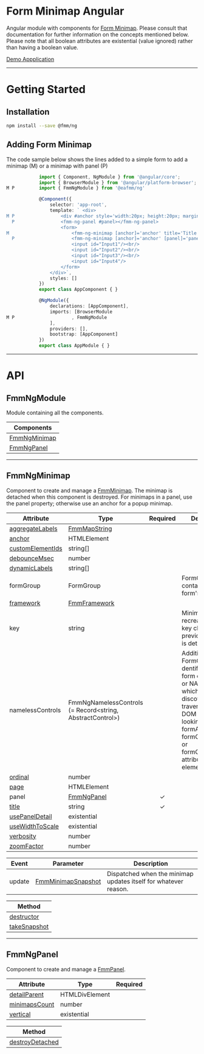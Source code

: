 # Form Minimap Angular
Angular module with components for [Form Minimap](https://www.npmjs.com/package/@eafmm/core).
Please consult that documentation for further information on the concepts mentioned below.
Please note that all boolean attributes are existential (value ignored) rather than having a boolean value.

[Demo Appplication](https://sparrowhawk-ea.github.io/fmm-ng/)

***
# Getting Started
## Installation
```bash
npm install --save @fmm/ng
```

## Adding Form Minimap
The code sample below shows the lines added to a simple form to add a minimap (M) or a minimap with panel (P)
```ts
            import { Component, NgModule } from '@angular/core';
            import { BrowserModule } from '@angular/platform-browser';
M P         import { FmmNgModule } from '@eafmm/ng'

            @Component({
                selector: 'app-root',
                template: ` <div>
M P                 <div #anchor style='width:20px; height:20px; margin-left:200px'></div>
  P                 <fmm-ng-panel #panel></fmm-ng-panel>
                    <form>
M                       <fmm-ng-minimap [anchor]='anchor' title='Title'></fmm-ng-minimap>
  P                     <fmm-ng-minimap [anchor]='anchor' [panel]='panel' title='Title'></fmm-ng-minimap>
                        <input id="Input1"/><br/>
                        <input id="Input2"/><br/>
                        <input id="Input3"/><br/>
                        <input id="Input4"/>
                    </form>
                </div>`,
                styles: []
            })
            export class AppComponent { }

            @NgModule({
                declarations: [AppComponent],
                imports: [BrowserModule
M P                     , FmmNgModule
                ],
                providers: [],
                bootstrap: [AppComponent]
            })
            export class AppModule { }
```

***
# API
## FmmNgModule
Module containing all the components.

| Components
| ---
| [FmmNgMinimap](#fmmngminimap)
| [FmmNgPanel](#fmmngpanel)

***
## FmmNgMinimap
Component to create and manage a [FmmMinimap](https://www.npmjs.com/package/@eafmm/core#fmmminimap).
The minimap is detached when this component is destroyed.
For minimaps in a panel, use the panel property; otherwise use an anchor for a popup minimap.

Attribute | Type | Required | Description
--- | --- | :---: | ---
[aggregateLabels](https://www.npmjs.com/package/@eafmm/core#mcp-aggregatelabels) | [FmmMapString](https://www.npmjs.com/package/@eafmm/core#fmmmapstring)
[anchor](https://www.npmjs.com/package/@eafmm/core#mcp-anchor) | HTMLElement
[customElementIds](https://www.npmjs.com/package/@eafmm/core#mm-compose-customelementids) | string[]
[debounceMsec](https://www.npmjs.com/package/@eafmm/core#mcp-debouncemsec) | number
[dynamicLabels](https://www.npmjs.com/package/@eafmm/core#mcp-dynamiclabele) | string[]
formGroup | FormGroup | | FormGroup that contains the form's controls.
[framework](https://www.npmjs.com/package/@eafmm/core#mcp-framework) | [FmmFramework](https://www.npmjs.com/package/@eafmm/core#fmmframework)
key | string | | Minimap is recreated when key changes.  Any previous minimap is detached.
namelessControls | FmmNgNamelessControls (= Record<string, AbstractControl>) | | Additional FormControls, dentified by their form element's ID or NAME attribute, which may not be discoverable by traversing up the DOM tree and looking up formArrayName, formControlName, or formGroupName attribute on DOM elements.
[ordinal](https://www.npmjs.com/package/@eafmm/core#pcm-ordinal) | number
[page](https://www.npmjs.com/package/@eafmm/core#fmmform-page) | HTMLElement
panel | [FmmNgPanel](#fmmngpanel) | &check;
[title](https://www.npmjs.com/package/@eafmm/core#mcp-title) | string | &check;
[usePanelDetail](https://www.npmjs.com/package/@eafmm/core#mcp-usepaneldetail) | existential
[useWidthToScale](https://www.npmjs.com/package/@eafmm/core#mcp-usewidthtoscale) | existential
[verbosity](https://www.npmjs.com/package/@eafmm/core#mcp-verbosity) | number
[zoomFactor](https://www.npmjs.com/package/@eafmm/core#mcp-zoomfactor) | number

Event | Parameter | Description
--- | --- | ---
update | [FmmMinimapSnapshot](https://www.npmjs.com/package/@eafmm/core#fmmminimapsnapshot) | Dispatched when the minimap updates itself for whatever reason.

| Method
| ---
| [destructor](https://www.npmjs.com/package/@eafmm/core#mm-destructor)
| [takeSnapshot](https://www.npmjs.com/package/@eafmm/core#mm-takesnapshot)

***
## FmmNgPanel
Component to create and manage a [FmmPanel](https://www.npmjs.com/package/@eafmm/core#fmmpanel).

Attribute | Type | Required
--- | --- | :---:
[detailParent](https://www.npmjs.com/package/@eafmm/core#pcp-detailparent) | HTMLDivElement
[minimapsCount](https://www.npmjs.com/package/@eafmm/core#pcp-minimapscount) | number
[vertical](https://www.npmjs.com/package/@eafmm/core#pcp-vertical) | existential

| Method
| ---
| [destroyDetached](https://www.npmjs.com/package/@eafmm/core#pm-destroydetached)

